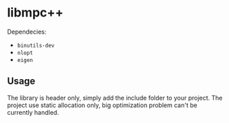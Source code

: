 # libmpc++
Dependecies:
- `binutils-dev`
- `nlopt`
- `eigen`

## Usage
The library is header only, simply add the include folder to your project. The project use static allocation only, big optimization problem can't be currently handled.